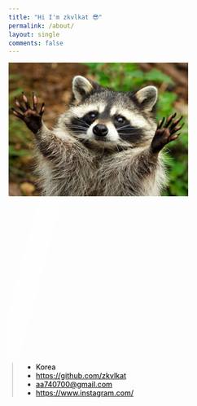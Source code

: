 ```yaml
---
title: "Hi I'm zkvlkat 😎"
permalink: /about/
layout: single
comments: false
---
```


<div>
    <img src="/assets/images/coon.jpg" alt="about_meee" width="70%" min-width="700px" itemprop="image">
</div>

<div class="container">
    <div class="overlay"></div>
    <div class="card"></div>
</div>
<script>
var container = document.querySelector('.container');
var overlay = document.querySelector('.overlay');
container.addEventListener('mousemove',function(e){
    var x = e.offsetX
    var y = e.offsetY
    //console.log(x,y);
    var rotateY = -1/5 * x + 20
    var rotateX = 4/30 * x - 20

    overlay.style = `background-position : ${x/5 + y/5}` 

    container.style = `transform : perspective(350px) rotateY(${rotateY}deg)
    rotateX(${rotateX}deg)`

    container.addEventListener('mouseout',function(){
        overlay.style = 'filter : opacity(0)'
        container.style = 'transform : perspective(350px) rotateY(0deg) rotateX(0deg)'
    })
})
</script>
<style>
    .container {
        width: 220px; height: 310px;
    }
    .overlay{
        position : absolute;
        width: 220px;
        height: 310px;
        background: linear-gradient(105deg,
        transparent 40%,
        rgba(255,219,112,0.8) 45%,
        rgba(132,50,255,0.6) 50%,
        transparent 54%);
        background-size: 150% 150%;
        background-position: 100%;
        filter: brightness(1.1) opacity(0.8);
        mix-blend-mode: color-dodge;
        transition: all 0.1s;
    }
    .card {
        width: 220px; height: 310px;
        background-image :url(/assets/images/coon.jpg);
        background-size: cover;
    }
    </style>

<div style="border-left: 2px solid rgba(199, 198, 198, 0.7); margin: 0.5em 0 0 0.5em; padding-left: 1.5em; font-weight: 500;">
    <ul class="author__urls social-icons">
        <li itemprop="homeLocation" itemscope itemtype="https://schema.org/Place">
          <i class="fas fa-fw fa-map-marker-alt" aria-hidden="true"></i> <span itemprop="name">  Korea</span>
        </li>
        <li>
          <a href="https://github.com/zkvlkat" itemprop="sameAs" rel="nofollow noopener noreferrer">
            <i class="fab fa-fw fa-github" aria-hidden="true"></i><span class="label">  https://github.com/zkvlkat</span>
          </a>
        </li>
        <li>
          <a href="mailto:aa740700@gmail.com">
            <meta itemprop="email" content="aa740700@gmail.com" />
            <i class="fas fa-fw fa-envelope-square" aria-hidden="true"></i><span class="label">  aa740700@gmail.com</span>
          </a>
        </li>
        <li>
          <a href="https://www.instagram.com/" itemprop="sameAs" rel="nofollow noopener noreferrer">
            <i class="fab fa-fw fa-instagram" aria-hidden="true"></i><span class="label">  https://www.instagram.com/</span>
          </a>
        </li>
    </ul>
  </div>
